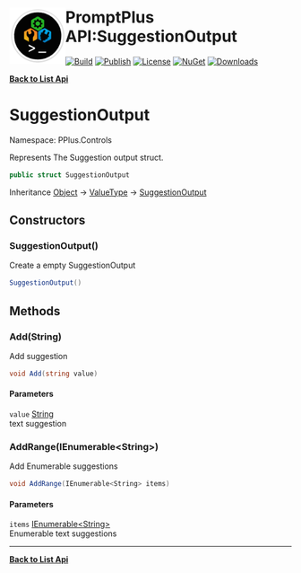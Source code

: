 # <img align="left" width="100" height="100" src="../images/icon.png">PromptPlus API:SuggestionOutput 

[![Build](https://github.com/FRACerqueira/PromptPlus/workflows/Build/badge.svg)](https://github.com/FRACerqueira/PromptPlus/actions/workflows/build.yml)
[![Publish](https://github.com/FRACerqueira/PromptPlus/actions/workflows/publish.yml/badge.svg)](https://github.com/FRACerqueira/PromptPlus/actions/workflows/publish.yml)
[![License](https://img.shields.io/github/license/FRACerqueira/PromptPlus)](https://github.com/FRACerqueira/PromptPlus/blob/master/LICENSE)
[![NuGet](https://img.shields.io/nuget/v/PromptPlus)](https://www.nuget.org/packages/PromptPlus/)
[![Downloads](https://img.shields.io/nuget/dt/PromptPlus)](https://www.nuget.org/packages/PromptPlus/)

[**Back to List Api**](./apis.md)

# SuggestionOutput

Namespace: PPlus.Controls

Represents The Suggestion output struct.

```csharp
public struct SuggestionOutput
```

Inheritance [Object](https://docs.microsoft.com/en-us/dotnet/api/system.object) → [ValueType](https://docs.microsoft.com/en-us/dotnet/api/system.valuetype) → [SuggestionOutput](./pplus.controls.suggestionoutput.md)

## Constructors

### <a id="constructors-.ctor"/>**SuggestionOutput()**

Create a empty SuggestionOutput

```csharp
SuggestionOutput()
```

## Methods

### <a id="methods-add"/>**Add(String)**

Add suggestion

```csharp
void Add(string value)
```

#### Parameters

`value` [String](https://docs.microsoft.com/en-us/dotnet/api/system.string)<br>
text suggestion

### <a id="methods-addrange"/>**AddRange(IEnumerable&lt;String&gt;)**

Add Enumerable suggestions

```csharp
void AddRange(IEnumerable<String> items)
```

#### Parameters

`items` [IEnumerable&lt;String&gt;](https://docs.microsoft.com/en-us/dotnet/api/system.collections.generic.ienumerable-1)<br>
Enumerable text suggestions


- - -
[**Back to List Api**](./apis.md)
